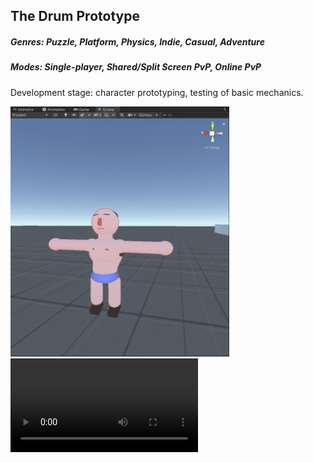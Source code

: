 ## The Drum Prototype
##### Genres: Puzzle, Platform, Physics, Indie, Casual, Adventure
##### Modes: Single-player, Shared/Split Screen PvP, Online PvP
Development stage: character prototyping, testing of basic mechanics.

<div><img src="/Pet_project/Pasted%20image%2020220630235904.png" width="350" height="400"/></div>

<div><video src="/Pet_project/Untitled.mp4"></video></div>

